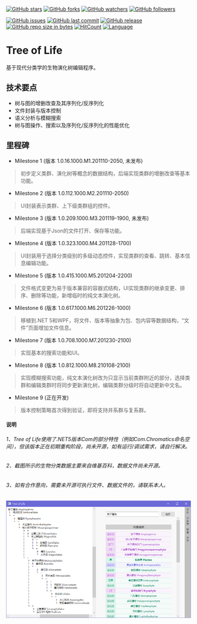 [![GitHub stars](https://img.shields.io/github/stars/chibayuki/TreeOfLife.svg?style=social&label=Stars)](https://github.com/chibayuki/TreeOfLife/stargazers)
[![GitHub forks](https://img.shields.io/github/forks/chibayuki/TreeOfLife.svg?style=social&label=Fork)](https://github.com/chibayuki/TreeOfLife/network/members)
[![GitHub watchers](https://img.shields.io/github/watchers/chibayuki/TreeOfLife.svg?style=social&label=Watch)](https://github.com/chibayuki/TreeOfLife/watchers)
[![GitHub followers](https://img.shields.io/github/followers/chibayuki.svg?style=social&label=Follow)](https://github.com/chibayuki?tab=followers)

[![GitHub issues](https://img.shields.io/github/issues/chibayuki/TreeOfLife.svg)](https://github.com/chibayuki/TreeOfLife/issues)
[![GitHub last commit](https://img.shields.io/github/last-commit/chibayuki/TreeOfLife.svg)](https://github.com/chibayuki/TreeOfLife/commits)
[![GitHub release](https://img.shields.io/github/release/chibayuki/TreeOfLife.svg)](https://github.com/chibayuki/TreeOfLife/releases)
[![GitHub repo size in bytes](https://img.shields.io/github/repo-size/chibayuki/TreeOfLife.svg)](https://github.com/chibayuki/TreeOfLife)
[![HitCount](http://hits.dwyl.io/chibayuki/TreeOfLife.svg)](http://hits.dwyl.io/chibayuki/TreeOfLife)
[![Language](https://img.shields.io/badge/language-C%23-green.svg)](https://github.com/chibayuki/TreeOfLife)

# Tree of Life
基于现代分类学的生物演化树编辑程序。

## 技术要点
* 树与图的增删改查及其序列化/反序列化
* 文件封装与版本控制
* 语义分析与模糊搜索
* 树与图操作、搜索以及序列化/反序列化的性能优化

## 里程碑
* Milestone 1 (版本 1.0.16.1000.M1.201110-2050, 未发布)
> 初步定义类群、演化树等概念的数据结构，后端实现类群的增删改查等基本功能。
* Milestone 2	(版本 1.0.112.1000.M2.201110-2050)
> UI封装表示类群、上下级类群组的控件。
* Milestone 3	(版本 1.0.209.1000.M3.201119-1900, 未发布)
> 后端实现基于Json的文件打开、保存等功能。
* Milestone 4	(版本 1.0.323.1000.M4.201128-1700)
> UI封装用于选择分类级别的多级动态控件，实现类群的查看、跳转、基本信息编辑功能。
* Milestone 5	(版本 1.0.415.1000.M5.201204-2200)
> 文件格式变更为易于版本兼容的容器式结构，UI实现类群的继承变更、排序、删除等功能，新增临时的纯文本演化树。
* Milestone 6	(版本 1.0.617.1000.M6.201226-1000)
> 移植到.NET 5和WPF，将文件、版本等抽象为包、包内容等数据结构，“文件”页面增加文件信息。
* Milestone 7	(版本 1.0.708.1000.M7.201230-2100)
> 实现基本的搜索功能和UI。
* Milestone 8	(版本 1.0.812.1000.M8.210108-2100)
> 实现模糊搜索功能，纯文本演化树改为只显示当前类群附近的部分，选择类群和编辑类群时将同步更新演化树，编辑类群分级时将自动更新中文名。
* Milestone 9	(正在开发)
> 版本控制策略首次得到验证，即将支持并系群与复系群。

#### 说明
###### 1、Tree of Life使用了.NET5版本Com的部分特性（例如Com.Chromatics命名空间），但该版本正在初期重构阶段，尚未开源，如有运行/调试需求，请自行解决。
###### 2、截图所示的生物分类数据主要来自维基百科，数据文件尚未开源。
###### 3、如有合作意向，需要未开源可执行文件、数据文件的，请联系本人。

![ScreenShot](ScreenShot.png)
